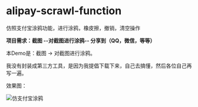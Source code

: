 # alipay-scrawl-function
仿照支付宝涂鸦功能，进行涂鸦，橡皮擦，撤销，清空操作



**项目需求：截图 --对截图进行涂鸦-- 分享到（QQ，微信，等等）**


本Demo是：截图 -> 对截图进行涂鸦。

我没有封装成第三方工具，是因为我提倡下载下来，自己去搞懂，然后各位自己再写一遍。


效果图：

![仿支付宝涂鸦](https://dn-mhke0kuv.qbox.me/62db6d79227c02990da0.png)
